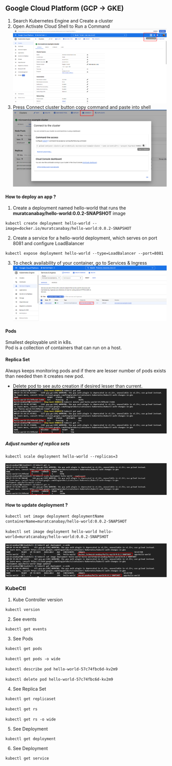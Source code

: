 ## Google Cloud Platform (GCP -> GKE)

1. Search Kubernetes Engine and Create a cluster
2. Open Activate Cloud Shell to Run a Command
![Cloud Shell](statics/g-cloud/activate-shell.png)
3. Press Connect cluster button copy command and paste into shell
![Connect Cluster](statics/g-cloud/connect-cluster.png)

#### How to deploy an app ?

1. Create a deployment named hello-world that runs the **muratcanabay/hello-world:0.0.2-SNAPSHOT** image
```
kubectl create deployment hello-world --image=docker.io/muratcanabay/hello-world:0.0.2-SNAPSHOT
```

2. Create a service for a hello-world deployment, which serves on port 8081 and configure LoadBalancer
```
kubectl expose deployment hello-world --type=LoadBalancer --port=8081
```

3. To check availability of your container, go to Services & Ingress 
![Services&Ingress](statics/g-cloud/services-ingress.png)

#### Pods
Smallest deployable unit in k8s. <br>
Pod is a collection of containers that can run on a host.

#### Replica Set
Always keeps monitoring pods and if there are lesser number of pods exists than needed then it creates new pod.
* Delete pod to see auto creation if desired lesser than current. 
![Replicaset](statics/g-cloud/replicaset.png)

##### Adjust number of replica sets

```
kubectl scale deployment hello-world --replicas=3
```
![Replicaset](statics/g-cloud/scale-replicaset.png)

#### How to update deployment ?
```
kubectl set image deployment deploymentName containerName=muratcanabay/hello-world:0.0.2-SNAPSHOT

kubectl set image deployment hello-world hello-world=muratcanabay/hello-world:0.0.2-SNAPSHOT
```

![ChangeDeployment](statics/g-cloud/change-deployment.png)

### KubeCtl

1. Kube Controller version
```
kubectl version
```

2. See events
```
kubectl get events
```

3. See Pods
```
kubectl get pods

kubectl get pods -o wide

kubectl describe pod hello-world-57c74fbc6d-kv2m9

kubectl delete pod hello-world-57c74fbc6d-kv2m9
```

4. See Replica Set
```
kubectl get replicaset

kubectl get rs

kubectl get rs -o wide
```

5. See Deployment
```
kubectl get deployment
```

6. See Deployment
```
kubectl get service
```